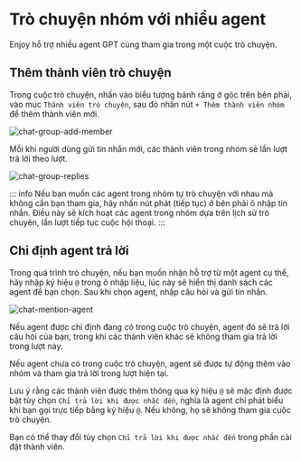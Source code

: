 # Trò chuyện nhóm với nhiều agent

Enjoy hỗ trợ nhiều agent GPT cùng tham gia trong một cuộc trò chuyện.
## Thêm thành viên trò chuyện

Trong cuộc trò chuyện, nhấn vào biểu tượng bánh răng ở góc trên bên phải, vào mục `Thành viên trò chuyện`, sau đó nhấn nút `+ Thêm thành viên nhóm` để thêm thành viên mới.

![chat-group-add-member](/images/enjoy/chat-add-member.png)

Mỗi khi người dùng gửi tin nhắn mới, các thành viên trong nhóm sẽ lần lượt trả lời theo lượt.

![chat-group-replies](/images/enjoy/chat-group-replies.png)

::: info
Nếu bạn muốn các agent trong nhóm tự trò chuyện với nhau mà không cần bạn tham gia, hãy nhấn nút phát (tiếp tục) ở bên phải ô nhập tin nhắn. Điều này sẽ kích hoạt các agent trong nhóm dựa trên lịch sử trò chuyện, lần lượt tiếp tục cuộc hội thoại.
:::

## Chỉ định agent trả lời

Trong quá trình trò chuyện, nếu bạn muốn nhận hỗ trợ từ một agent cụ thể, hãy nhập ký hiệu `@` trong ô nhập liệu, lúc này sẽ hiển thị danh sách các agent để bạn chọn. Sau khi chọn agent, nhập câu hỏi và gửi tin nhắn.

![chat-mention-agent](/images/enjoy/chat-mention-agent.png)

Nếu agent được chỉ định đang có trong cuộc trò chuyện, agent đó sẽ trả lời câu hỏi của bạn, trong khi các thành viên khác sẽ không tham gia trả lời trong lượt này.

Nếu agent chưa có trong cuộc trò chuyện, agent sẽ được tự động thêm vào nhóm và tham gia trả lời trong lượt hiện tại.

Lưu ý rằng các thành viên được thêm thông qua ký hiệu `@` sẽ mặc định được bật tùy chọn `Chỉ trả lời khi được nhắc đến`, nghĩa là agent chỉ phát biểu khi bạn gọi trực tiếp bằng ký hiệu `@`. Nếu không, họ sẽ không tham gia cuộc trò chuyện.

Bạn có thể thay đổi tùy chọn `Chỉ trả lời khi được nhắc đến` trong phần cài đặt thành viên.